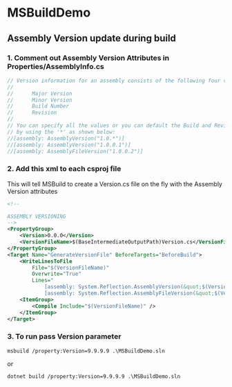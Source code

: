 # MSBuildDemo

## Assembly Version update during build

### 1. Comment out Assembly Version Attributes in Properties/AssemblyInfo.cs

```csharp
// Version information for an assembly consists of the following four values:
//
//      Major Version
//      Minor Version
//      Build Number
//      Revision
//
// You can specify all the values or you can default the Build and Revision Numbers
// by using the '*' as shown below:
//[assembly: AssemblyVersion("1.0.*")]
//[assembly: AssemblyVersion("1.0.0.1")]
//[assembly: AssemblyFileVersion("1.0.0.2")]
```

### 2. Add this xml to each csproj file

This will tell MSBuild to create a Version.cs file on the fly with the Assembly Version attributes

```xml
<!--

ASSEMBLY VERSIONING
-->
<PropertyGroup>
    <Version>0.0.0</Version>
    <VersionFileName>$(BaseIntermediateOutputPath)Version.cs</VersionFileName>
</PropertyGroup>
<Target Name="GenerateVersionFile" BeforeTargets="BeforeBuild">
    <WriteLinesToFile
        File="$(VersionFileName)"
        Overwrite="True"
        Lines="
            [assembly: System.Reflection.AssemblyVersion(&quot;$(Version)&quot;)]
            [assembly: System.Reflection.AssemblyFileVersion(&quot;$(Version)&quot;)]" />
    <ItemGroup>
        <Compile Include="$(VersionFileName)" />
    </ItemGroup>
</Target>
```

### 3. To run pass Version parameter
```console
msbuild /property:Version=9.9.9.9 .\MSBuildDemo.sln  
```

or

```console
dotnet build /property:Version=9.9.9.9 .\MSBuildDemo.sln  
```